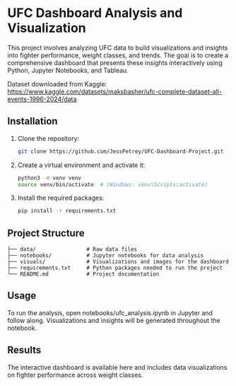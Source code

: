# UFC Dashboard Analysis and Visualization

This project involves analyzing UFC data to build visualizations and insights into fighter performance, weight classes, and trends. The goal is to create a comprehensive dashboard that presents these insights interactively using Python, Jupyter Notebooks, and Tableau.

Dataset downloaded from Kaggle: https://www.kaggle.com/datasets/maksbasher/ufc-complete-dataset-all-events-1996-2024/data


## Installation

1. Clone the repository:
    ```bash
    git clone https://github.com/JessPetrey/UFC-Dashboard-Project.git

2.	Create a virtual environment and activate it:
    ```bash
    python3 -m venv venv
    source venv/bin/activate  # (Windows: venv\Scripts\activate)

3.	Install the required packages:

    ```bash 
    pip install -r requirements.txt


## Project Structure

    ├── data/                # Raw data files
    ├── notebooks/           # Jupyter notebooks for data analysis
    ├── visuals/             # Visualizations and images for the dashboard
    ├── requirements.txt     # Python packages needed to run the project
    └── README.md            # Project documentation


## Usage

To run the analysis, open notebooks/ufc_analysis.ipynb in Jupyter and follow along. Visualizations and insights will be generated throughout the notebook.

## Results

The interactive dashboard is available here and includes data visualizations on fighter performance across weight classes.

